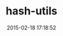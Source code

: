 ---
layout: post
title:  "hash-utils"
repo:   "martinkozak/hash-utils"
date:   2015-02-18 17:18:52
gemurl: http://github.com/martinkozak/hash-utils
---
